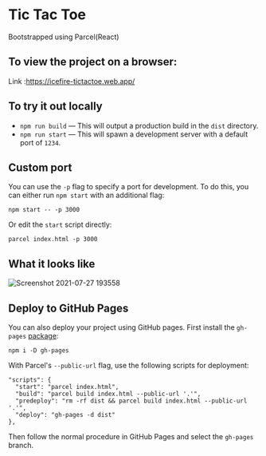 # Tic Tac Toe

Bootstrapped using Parcel(React)

## To view the project on a browser:

Link :https://icefire-tictactoe.web.app/

## To try it out locally

- `npm run build` — This will output a production build in the `dist` directory.
- `npm run start` — This will spawn a development server with a default port of `1234`.

## Custom port

You can use the `-p` flag to specify a port for development. To do this, you can either run `npm start` with an additional flag:

```
npm start -- -p 3000
```

Or edit the `start` script directly:

```
parcel index.html -p 3000
```


## What it looks like

![Screenshot 2021-07-27 193558](https://user-images.githubusercontent.com/55898039/127168233-d5a1af33-21e2-4515-a966-30d908f44dcb.png)

## Deploy to GitHub Pages

You can also deploy your project using GitHub pages.
First install the `gh-pages` [package](https://github.com/tschaub/gh-pages):

`npm i -D gh-pages`

With Parcel's `--public-url` flag, use the following scripts for deployment:

```
"scripts": {
  "start": "parcel index.html",
  "build": "parcel build index.html --public-url '.'",
  "predeploy": "rm -rf dist && parcel build index.html --public-url '.'",
  "deploy": "gh-pages -d dist"
},
```

Then follow the normal procedure in GitHub Pages and select the `gh-pages` branch.
